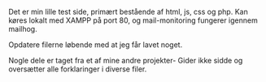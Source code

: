 Det er min lille test side, primært bestående af html, js, css og php.
Kan køres lokalt med XAMPP på port 80, og mail-monitoring fungerer igennem mailhog.

Opdatere filerne løbende med at jeg får lavet noget.

Nogle dele er taget fra et af mine andre projekter- Gider ikke sidde og oversætter alle forklaringer i diverse filer.
